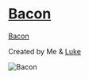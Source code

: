 [Bacon](http://www.youtube.com/watch?v=IVQ3wWWYqRk)
=====

[Bacon](http://www.youtube.com/watch?v=IVQ3wWWYqRk)

Created by Me & [Luke](https://github.com/MrLuke/)

![Bacon](https://raw.github.com/studioromeo/Bacon/master/bacon.jpg)